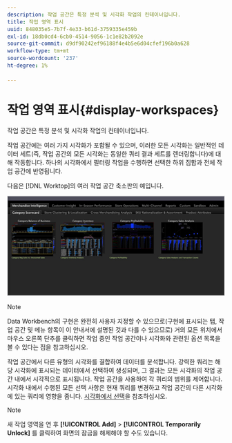 ```yaml
---
description: 작업 공간은 특정 분석 및 시각화 작업의 컨테이너입니다.
title: 작업 영역 표시
uuid: 848035e5-7b7f-4e33-b61d-3759335e459b
exl-id: 18db0cd4-6cb0-4514-9056-1c1e82b2092e
source-git-commit: d9df90242ef96188f4e4b5e6d04cfef196b0a628
workflow-type: tm+mt
source-wordcount: '237'
ht-degree: 1%

---
```


# 작업 영역 표시{#display-workspaces}

작업 공간은 특정 분석 및 시각화 작업의 컨테이너입니다.

작업 공간에는 여러 가지 시각화가 포함될 수 있으며, 이러한 모든 시각화는 일반적인 데이터 세트(즉, 작업 공간의 모든 시각화는 동일한 쿼리 결과 세트를 렌더링합니다)에 대해 작동합니다. 하나의 시각화에서 필터링 작업을 수행하면 선택한 하위 집합과 전체 작업 공간에 반영됩니다.

다음은 [!DNL Worktop]의 여러 작업 공간 축소판의 예입니다.

![](assets/client-wksp.png)

>[!NOTE]
>
>Data Workbench의 구현은 완전히 사용자 지정할 수 있으므로(구현에 표시되는 탭, 작업 공간 및 메뉴 항목이 이 안내서에 설명된 것과 다를 수 있으므로) 거의 모든 위치에서 마우스 오른쪽 단추를 클릭하면 작업 중인 작업 공간이나 시각화와 관련된 옵션 목록을 볼 수 있다는 점을 참고하십시오.

작업 공간에서 다른 유형의 시각화를 결합하여 데이터를 분석합니다. 강력한 쿼리는 해당 시각화에 표시되는 데이터에서 선택하여 생성되며, 그 결과는 모든 시각화의 작업 공간 내에서 시각적으로 표시됩니다. 작업 공간을 사용하여 각 쿼리의 범위를 제어합니다.시각화 내에서 수행된 모든 선택 사항은 현재 쿼리를 변경하고 작업 공간의 다른 시각화에 있는 쿼리에 영향을 줍니다. [시각화에서 선택](../../../home/c-get-started/c-vis/c-sel-vis/c-sel-vis.md#concept-012870ec22c7476e9afbf3b8b2515746)을 참조하십시오.

>[!NOTE]
>
>새 작업 영역을 연 후 **[!UICONTROL Add]** > **[!UICONTROL Temporarily Unlock]** 를 클릭하여 화면의 잠금을 해제해야 할 수도 있습니다.
